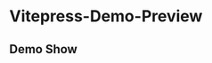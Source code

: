 # Vitepress-Demo-Preview

## Demo Show

<preview title="Button 按钮" path="./demoShow.vue"  description="There are primary button, default button, dashed button, text button and link button in antd"></preview>
